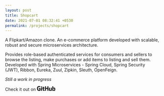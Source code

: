 ```yaml
---
layout: post
title: Shopcart
date: 2021-07-01 08:32:41 +0530
permalink: /projects/shopcart
---
```



A Flipkart/Amazon clone. An e-commerce platform developed with scalable, robust and secure microservices architecture. 

Provides role-based authenticated services for consumers and sellers to browse the listing, make purchases or add items to listing and sell them. Developed with Spring Microservices - Spring Cloud, Spring Security (JWT), Ribbon, Eureka, Zuul, Zipkin, Sleuth, OpenFeign.

_Still a work in progress_

Check it out on  <a href="https://github.com/axayjha/shopcart" target="_blank"><img src="https://github.com/axayjha/axayjha.github.io/raw/master/img/github.png" width="60px"></a>
